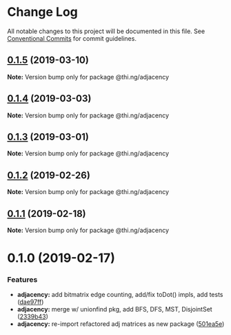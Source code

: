 # Change Log

All notable changes to this project will be documented in this file.
See [Conventional Commits](https://conventionalcommits.org) for commit guidelines.

## [0.1.5](https://github.com/thi-ng/umbrella/compare/@thi.ng/adjacency@0.1.4...@thi.ng/adjacency@0.1.5) (2019-03-10)

**Note:** Version bump only for package @thi.ng/adjacency





## [0.1.4](https://github.com/thi-ng/umbrella/compare/@thi.ng/adjacency@0.1.3...@thi.ng/adjacency@0.1.4) (2019-03-03)

**Note:** Version bump only for package @thi.ng/adjacency





## [0.1.3](https://github.com/thi-ng/umbrella/compare/@thi.ng/adjacency@0.1.2...@thi.ng/adjacency@0.1.3) (2019-03-01)

**Note:** Version bump only for package @thi.ng/adjacency





## [0.1.2](https://github.com/thi-ng/umbrella/compare/@thi.ng/adjacency@0.1.1...@thi.ng/adjacency@0.1.2) (2019-02-26)

**Note:** Version bump only for package @thi.ng/adjacency





## [0.1.1](https://github.com/thi-ng/umbrella/compare/@thi.ng/adjacency@0.1.0...@thi.ng/adjacency@0.1.1) (2019-02-18)

**Note:** Version bump only for package @thi.ng/adjacency





# 0.1.0 (2019-02-17)


### Features

* **adjacency:** add bitmatrix edge counting, add/fix toDot() impls, add tests ([dae97ff](https://github.com/thi-ng/umbrella/commit/dae97ff))
* **adjacency:** merge w/ unionfind pkg, add BFS, DFS, MST, DisjointSet ([2339b43](https://github.com/thi-ng/umbrella/commit/2339b43))
* **adjacency:** re-import refactored adj matrices as new package ([501ea5e](https://github.com/thi-ng/umbrella/commit/501ea5e))
